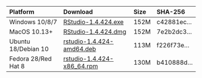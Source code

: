 
| Platform            | Download                                                                                                                                                              | Size | SHA-256                                                                                                              |
| :------------------ | :-------------------------------------------------------------------------------------------------------------------------------------------------------------------- | :--- | :------------------------------------------------------------------------------------------------------------------- |
| Windows 10/8/7      | <a href="https://s3.amazonaws.com/rstudio-ide-build/desktop/windows/RStudio-1.4.424.exe"><i class="fa fa-download"></i> RStudio-1.4.424.exe</a>                       | 152M | <span class="sha256" data-sha256="c42881eca2c0dbd7bccbd4280f362ceed2cf472a987149f0ac562281abb9bf98">c42881ec…</span> |
| MacOS 10.13+        | <a href="https://s3.amazonaws.com/rstudio-ide-build/desktop/macos/RStudio-1.4.424.dmg"><i class="fa fa-download"></i> RStudio-1.4.424.dmg</a>                         | 152M | <span class="sha256" data-sha256="7e2b2dc3ab6201d1361df12f1e4e834ceec729e698e6f291b4cf9d821cd24188">7e2b2dc3…</span> |
| Ubuntu 18/Debian 10 | <a href="https://s3.amazonaws.com/rstudio-ide-build/desktop/bionic/amd64/rstudio-1.4.424-amd64.deb"><i class="fa fa-download"></i> rstudio-1.4.424-amd64.deb</a>      | 113M | <span class="sha256" data-sha256="f226f73ebae04339f46398c62302e4ecfd1689bd1fe9d69c2a76683a020ec1e1">f226f73e…</span> |
| Fedora 28/Red Hat 8 | <a href="https://s3.amazonaws.com/rstudio-ide-build/desktop/centos8/x86_64/rstudio-1.4.424-x86_64.rpm"><i class="fa fa-download"></i> rstudio-1.4.424-x86\_64.rpm</a> | 130M | <span class="sha256" data-sha256="b410888d1fe1377b2e6c6dff86d8966704d3cd8db00e65ae2884d31ec69cc686">b410888d…</span> |
